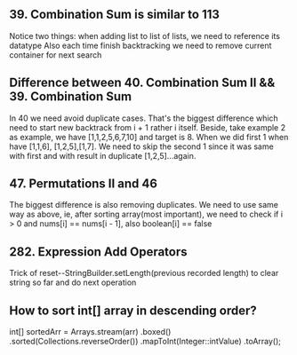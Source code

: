## 39. Combination Sum is similar to 113
Notice two things: when adding list to list of lists, we need to reference its datatype
Also each time finish backtracking we need to remove current container for next search

## Difference between 40. Combination Sum II && 39. Combination Sum
In 40 we need avoid duplicate cases. That's the biggest difference which need to start new backtrack from i + 1 rather i itself. Beside, take example 2 as example, we have [1,1,2,5,6,7,10] and target is 8. When we did first 1 when have [1,1,6], [1,2,5],[1,7]. We need to skip the second 1 since it was same with first and with result in duplicate [1,2,5]...again.

## 47. Permutations II and 46
The biggest difference is also removing duplicates. We need to use same way as above, ie, after sorting array(most important), we need to check if i > 0 and nums[i] == nums[i - 1], also boolean[i] == false

## 282. Expression Add Operators
Trick of reset--StringBuilder.setLength(previous recorded length) to clear string so far and do next operation

## How to sort int[] array in descending order?
int[] sortedArr = Arrays.stream(arr)
                .boxed()
                .sorted(Collections.reverseOrder())
                .mapToInt(Integer::intValue)
                .toArray();
